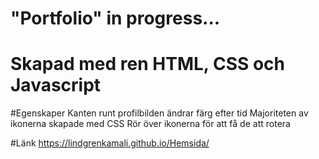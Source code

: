 # "Portfolio" in progress...

# Skapad med ren HTML, CSS och Javascript

#Egenskaper
Kanten runt profilbilden ändrar färg efter tid
Majoriteten av ikonerna skapade med CSS
Rör över ikonerna för att få de att rotera

#Länk
https://lindgrenkamali.github.io/Hemsida/

